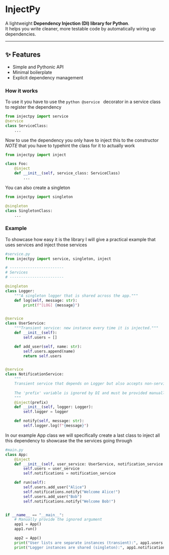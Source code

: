 # InjectPy

A lightweight **Dependency Injection (DI) library for Python**.  
It helps you write cleaner, more testable code by automatically wiring up dependencies.

---

## ✨ Features
- Simple and Pythonic API
- Minimal boilerplate
- Explicit dependency management

### How it works

To use it you have to use the ```python @service ``` decorator in a service class to register the dependency

```python
from injectpy import service
@service
class ServiceClass:
    ...
```

Now to use the dependency you only have to inject this to the constructor *NOTE* that you have to typehint the class for it to actually work

```python
from injectpy import inject

class Foo:
    @inject
    def __init__(self, service_class: ServiceClass)
        ...
```

You can also create a singleton

```python
from injectpy import singleton

@singleton
class SingletonClass:
    ...
```

### Example
To showcase how easy it is the library I will give a practical example that uses services and inject those services
```python
#service.py
from injectpy import service, singleton, inject

# ------------------------
# Services
# ------------------------

@singleton
class Logger:
    """A singleton logger that is shared across the app."""
    def log(self, message: str):
        print(f"[LOG] {message}")


@service
class UserService:
    """Transient service: new instance every time it is injected."""
    def __init__(self):
        self.users = []

    def add_user(self, name: str):
        self.users.append(name)
        return self.users


@service
class NotificationService:
    """
    Transient service that depends on Logger but also accepts non-service values.
    
    The 'prefix' variable is ignored by DI and must be provided manually.
    """
    @inject(prefix)
    def __init__(self, logger: Logger):
        self.logger = logger

    def notify(self, message: str):
        self.logger.log(f"{message}")
```

In our example App class we will specifically create a last class to inject all this dependency to showcase the the services going through
```python
#main.py
class App:
    @inject
    def __init__(self, user_service: UserService, notification_service: NotificationService):
        self.users = user_service
        self.notifications = notification_service

    def run(self):
        self.users.add_user("Alice")
        self.notifications.notify("Welcome Alice!")
        self.users.add_user("Bob")
        self.notifications.notify("Welcome Bob!")


if __name__ == "__main__":
    # Manually provide the ignored argument
    app1 = App()
    app1.run()

    app2 = App()
    print("User lists are separate instances (transient):", app1.users.users, app2.users.users)
    print("Logger instances are shared (singleton):", app1.notifications.logger is app2.notifications.logger)
```
